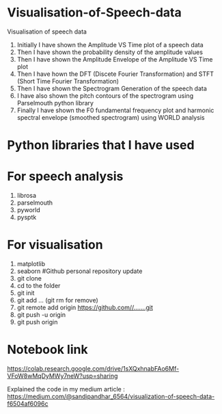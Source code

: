 # Visualisation-of-Speech-data
Visualisation of speech data
1) Initially I have shown the Amplitude VS Time plot of a speech data
2) Then I have shown the probability density of the amplitude values
3) Then I have shown the Amplitude Envelope of the Amplitude VS Time plot
4) Then I have hown the DFT (Discete Fourier Transformation) and STFT (Short Time Fourier Transformation)
5) Then I have shown the Spectrogram Generation of the speech data
6) I have also shown the pitch contours of the spectrogram using Parselmouth python library
7) Finally I have shown the F0 fundamental frequency plot and harmonic spectral envelope (smoothed spectrogram) using WORLD analysis
# Python libraries that I have used
# For speech analysis
1) librosa
2) parselmouth
3) pyworld
4) pysptk
# For visualisation
1) matplotlib
2) seaborn
#Github personal repository update
1) git clone
2) cd to the folder
3) git init
4) git add <folder1> <folder2>... (git rm for remove)
5) git remote add origin https://github.com//.......git
6) git push -u origin
7) git push origin 

# Notebook link
https://colab.research.google.com/drive/1sXQxhnabFAo6Mf-VFoW8wMqDyMWy7neW?usp=sharing

Explained the code in my medium article : https://medium.com/@sandipandhar_6564/visualization-of-speech-data-f6504af6096c
